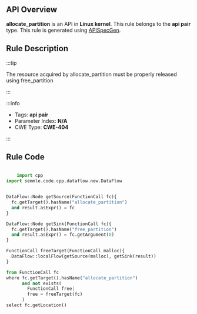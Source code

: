 ---
---


## API Overview
**allocate_partition** is an API in **Linux kernel**. This rule belongs to the **api pair** type. This rule is generated using [APISpecGen](../../tools/APISpecGen).
## Rule Description

:::tip

The resource acquired by allocate_partition must be properly released using free_partition

:::

:::info

- Tags: **api pair**
- Parameter Index: **N/A**
- CWE Type: **CWE-404**

:::

## Rule Code
```python

    import cpp
import semmle.code.cpp.dataflow.new.DataFlow


DataFlow::Node getSource(FunctionCall fc){
  fc.getTarget().hasName("allocate_partition")
  and result.asExpr() = fc
}

DataFlow::Node getSink(FunctionCall fc){
  fc.getTarget().hasName("free_partition")
  and result.asExpr() = fc.getArgument(0)
}

FunctionCall freeTarget(FunctionCall malloc){
  DataFlow::localFlow(getSource(malloc), getSink(result))
}

from FunctionCall fc
where fc.getTarget().hasName("allocate_partition")
      and not exists(
        FunctionCall free| 
        free = freeTarget(fc)
      )
select fc.getLocation()

    
```